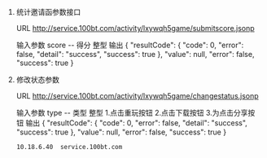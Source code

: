 1.  统计邀请函参数接口
	
	URL
		http://service.100bt.com/activity/lxywqh5game/submitscore.jsonp
		
	输入参数
		score  -- 得分 整型
	输出
		{
			"resultCode": {
				"code": 0,
				"error": false,
				"detail": "success",
				"success": true
			},
			"value": null,
			"error": false,
			"success": true
		}
		
		
	
2.  修改状态参数
	
	URL
		http://service.100bt.com/activity/lxywqh5game/changestatus.jsonp
		
	输入参数
		type -- 类型 整型 1.点击重玩按钮  2.点击下载按钮   3.为点击分享按钮
	输出
		{
			"resultCode": {
				"code": 0,
				"error": false,
				"detail": "success",
				"success": true
			},
			"value": null,
			"error": false,
			"success": true
		}

        10.18.6.40  service.100bt.com 
